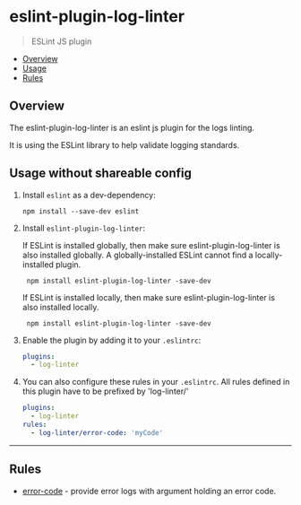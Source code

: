 # eslint-plugin-log-linter

> ESLint JS plugin

* [Overview](#overview)
* [Usage](#usage)
* [Rules](#rules)

<a name="overview"></a>
## Overview
The eslint-plugin-log-linter is an eslint js plugin for the logs linting.

It is using the ESLint library to help validate logging standards.

<a name="usage"></a>
## Usage without shareable config

1. Install `eslint` as a dev-dependency:

    ```shell
    npm install --save-dev eslint
    ```

2. Install `eslint-plugin-log-linter`:

    If ESLint is installed globally, 
    then make sure eslint-plugin-log-linter is also installed globally. 
    A globally-installed ESLint cannot find a locally-installed plugin.     

    ```shell
     npm install eslint-plugin-log-linter -save-dev
    ```

    If ESLint is installed locally, then make sure eslint-plugin-log-linter is also installed locally.

    ```shell
     npm install eslint-plugin-log-linter -save-dev
    ```

3. Enable the plugin by adding it to your `.eslintrc`:

    ```yaml
    plugins:
      - log-linter
    ```
4. You can also configure these rules in your `.eslintrc`. All rules defined in this plugin have to be prefixed by 'log-linter/'

    ```yaml
    plugins:
      - log-linter
    rules:
      - log-linter/error-code: 'myCode'
    ```

----

<a name="rules"></a>
## Rules

* [error-code](docs/error-code.md) - provide error logs with argument holding an error code.